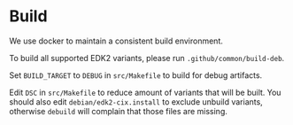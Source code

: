 # Build

We use docker to maintain a consistent build environment.

To build all supported EDK2 variants, please run `.github/common/build-deb`.

Set `BUILD_TARGET` to `DEBUG` in `src/Makefile` to build for debug artifacts.

Edit `DSC` in `src/Makefile` to reduce amount of variants that will be built.
You should also edit `debian/edk2-cix.install` to exclude unbuild variants,
otherwise `debuild` will complain that those files are missing.
